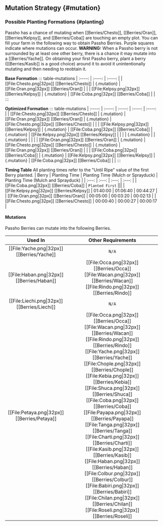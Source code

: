 ## Mutation Strategy {#mutation}

### Possible Planting Formations {#planting}

Passho has a chance of mutating when [[Berries/Chesto]], [[Berries/Oran]], [[Berries/Kelpsy]], and [[Berries/Coba]] are touching an empty plot. You can fill your farm in the following way to obtain Passho Berries. Purple squares indicate where mutations can occur.
**WARNING:** When a Passho berry is not surrounded by at least one other berry, there is a chance it may mutate into a [[Berries/Yache]]. On obtaining your first Passho berry, plant a berry ([[Berries/Kasib]] is a good choice) around it to avoid it unintentionally mutating and then needing to reobtain it.

**Base Formation**
::: table-mutations
| :----: | :----: | :----: |
| [[File:Chesto.png\|32px]] [[Berries/Chesto]] | {.mutation} | [[File:Oran.png\|32px]] [[Berries/Oran]] | |
| [[File:Kelpsy.png\|32px]] [[Berries/Kelpsy]] | {.mutation} | [[File:Coba.png\|32px]] [[Berries/Coba]] | |
:::

**Optimized Formation**
::: table-mutations
| :----: | :----: | :----: | :----: | :----: |
| [[File:Chesto.png\|32px]] [[Berries/Chesto]] | {.mutation} | [[File:Oran.png\|32px]] [[Berries/Oran]] | {.mutation} | [[File:Chesto.png\|32px]] [[Berries/Chesto]] | |
| [[File:Kelpsy.png\|32px]] [[Berries/Kelpsy]] | {.mutation} | [[File:Coba.png\|32px]] [[Berries/Coba]] | {.mutation} | [[File:Kelpsy.png\|32px]] [[Berries/Kelpsy]] | |
| | {.mutation} | | {.mutation} | | |
| [[File:Oran.png\|32px]] [[Berries/Oran]] | {.mutation} | [[File:Chesto.png\|32px]] [[Berries/Chesto]] | {.mutation} | [[File:Oran.png\|32px]] [[Berries/Oran]] | |
| [[File:Coba.png\|32px]] [[Berries/Coba]] | {.mutation} | [[File:Kelpsy.png\|32px]] [[Berries/Kelpsy]] | {.mutation} | [[File:Coba.png\|32px]] [[Berries/Coba]] | |
:::

**Timing Table**
All planting times refer to the "Until Ripe" value of the first Berry planted.
| Berry                                         | Planting Time | Planting Time (Mulch or Sprayduck)    | Planting Time (Mulch and Sprayduck)   |
| :---:                                         | :---:         | :---:                                 | :---:                                 |
| [[File:Coba.png\|32px]] [[Berries/Coba]]      | `Planted First` |||
| [[File:Kelpsy.png\|32px]] [[Berries/Kelpsy]]  | 01:40:00      | 01:06:40                              | 00:44:27                              |
| [[File:Oran.png\|32px]] [[Berries/Oran]]      | 00:05:00      | 00:03:20                              | 00:02:13                                |
| [[File:Chesto.png\|32px]] [[Berries/Chesto]]  | 00:00:40      | 00:00:27                              | 00:00:17                               |

#### Mutations
Passho Berries can mutate into the following Berries.

| Used In                                       | Other Requirements |
| :---:                                         | :---: |
| [[File:Yache.png\|32px]] [[Berries/Yache]]    | `N/A` |
| [[File:Haban.png\|32px]] [[Berries/Haban]]    | [[File:Occa.png\|32px]] [[Berries/Occa]] [[File:Wacan.png\|32px]] [[Berries/Wacan]] [[File:Rindo.png\|32px]] [[Berries/Rindo]] |
| [[File:Liechi.png\|32px]] [[Berries/Liechi]]  | `N/A` |
| [[File:Petaya.png\|32px]] [[Berries/Petaya]]  | [[File:Occa.png\|32px]] [[Berries/Occa]] [[File:Wacan.png\|32px]] [[Berries/Wacan]] [[File:Rindo.png\|32px]] [[Berries/Rindo]] [[File:Yache.png\|32px]] [[Berries/Yache]] [[File:Chople.png\|32px]] [[Berries/Chople]] [[File:Kebia.png\|32px]] [[Berries/Kebia]] [[File:Shuca.png\|32px]] [[Berries/Shuca]] [[File:Coba.png\|32px]] [[Berries/Coba]] [[File:Payapa.png\|32px]] [[Berries/Payapa]] [[File:Tanga.png\|32px]] [[Berries/Tanga]] [[File:Charti.png\|32px]] [[Berries/Charti]] [[File:Kasib.png\|32px]] [[Berries/Kasib]] [[File:Haban.png\|32px]] [[Berries/Haban]] [[File:Colbur.png\|32px]] [[Berries/Colbur]] [[File:Babiri.png\|32px]] [[Berries/Babiri]] [[File:Chilan.png\|32px]] [[Berries/Chilan]] [[File:Roseli.png\|32px]] [[Berries/Roseli]] |